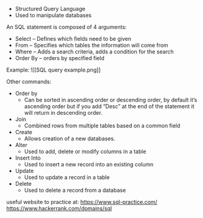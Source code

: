 - Structured Query Language
- Used to manipulate databases

An SQL statement is composed of 4 arguments: 

- Select – Defines which fields need to be given  
- From – Specifies which tables the information will come from 
- Where – Adds a search criteria, adds a condition for the search 
- Order By – orders by specified field

Example:
![[SQL query example.png]]

Other commands:
- Order by
	- Can be sorted in ascending order or descending order, by default it’s ascending order but if you add “Desc” at the end of the statement it will return in descending order.
- Join 
	- Combined rows from multiple tables based on a common field
- Create 
	- Allows creation of a new databases.
- Alter 
	- Used to add, delete or modify columns in a table
- Insert Into 
	- Used to insert a new record into an existing column
- Update 
	- Used to update a record in a table
- Delete 
	- Used to delete a record from a database

useful website to practice at:
https://www.sql-practice.com/
https://www.hackerrank.com/domains/sql